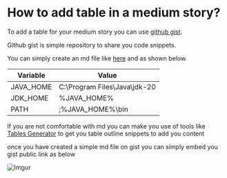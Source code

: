 # How to add table in a medium story?

To add a table for your medium story you can use <a href='https://gist.github.com/'>github gist</a>.

Github gist is simple repository to share you code snippets.

You can simply create an md file like <a href='https://gist.github.com/AmuthesWaran/d7c49152054c337e6bbfa48dec772358'>here</a> and as shown below. 

| Variable  | Value  |
|---|---|
| JAVA_HOME | C:\Program Files\Java\jdk-20  |
| JDK_HOME | %JAVA_HOME% |
| PATH | <some existing PATH variables>;%JAVA_HOME%\bin |

If you are not comfortable with md you can make you use of tools like <a href='https://www.tablesgenerator.com/markdown_tables'>Tables Generator</a> to get you table outline snippets to add you content

once you have created a simple md file on gist you can simply embed you gist public link as below 

![Imgur](https://i.imgur.com/RFSm0wI.gifv)